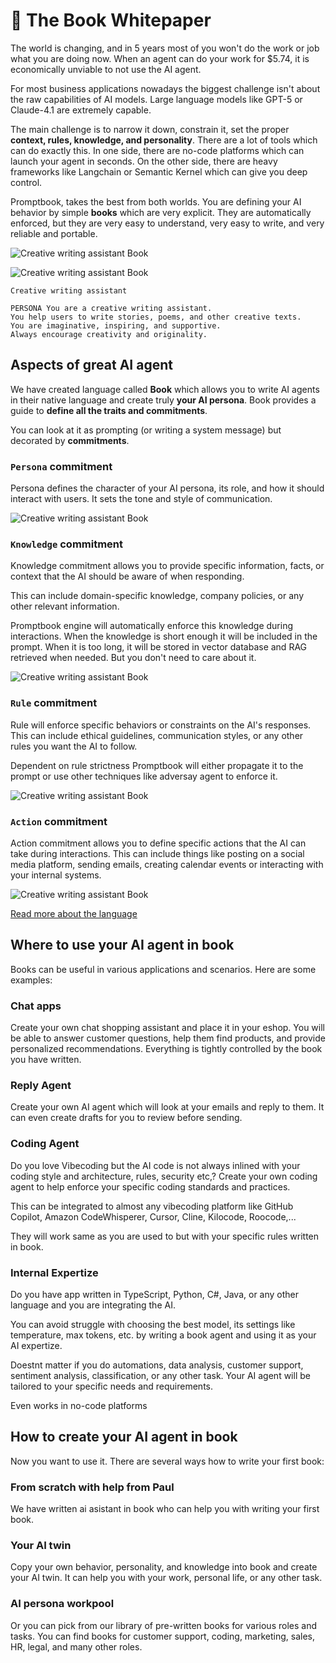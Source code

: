 # 📖 The Book Whitepaper

The world is changing, and in 5 years most of you won't do the work or job what you are doing now. When an agent can do your work for $5.74, it is economically unviable to not use the AI agent.

For most business applications nowadays the biggest challenge isn't about the raw capabilities of AI models. Large language models like GPT-5 or Claude-4.1 are extremely capable.

The main challenge is to narrow it down, constrain it, set the proper **context, rules, knowledge, and personality**. There are a lot of tools which can do exactly this. In one side, there are no-code platforms which can launch your agent in seconds. On the other side, there are heavy frameworks like Langchain or Semantic Kernel which can give you deep control.

Promptbook, takes the best from both worlds. You are defining your AI behavior by simple **books** which are very explicit. They are automatically enforced, but they are very easy to understand, very easy to write, and very reliable and portable.

<img
    alt="Creative writing assistant Book"
    src="https://promptbook.studio/embed/book-preview.png?book=-test3&width=800&height=450&nonce=2#
      |
      | Creative writing assistant
      |
      | PERSONA You are a creative writing assistant.
      | You help users to write stories, poems, and other creative texts.
      | You are imaginative, inspiring, and supportive.
      | Always encourage creativity and originality.
      |
    "
/>

<img
    alt="Creative writing assistant Book"
    src="https://promptbook.studio/embed/book-preview.png?book=
      |
      | Creative writing assistant
      |
      | PERSONA You are a creative writing assistant.
      | You help users to write stories, poems, and other creative texts.
      | You are imaginative, inspiring, and supportive.
      | Always encourage creativity and originality.
      |
      &width=800&height=450&nonce=2
    "
/>

```book
Creative writing assistant

PERSONA You are a creative writing assistant.
You help users to write stories, poems, and other creative texts.
You are imaginative, inspiring, and supportive.
Always encourage creativity and originality.
```

<div style="page-break-after: always;"></div>

## Aspects of great AI agent

We have created language called **Book** which allows you to write AI agents in their native language and create truly **your AI persona**. Book provides a guide to **define all the traits and commitments**.

You can look at it as prompting (or writing a system message) but decorated by **commitments**.

### `Persona` commitment

Persona defines the character of your AI persona, its role, and how it should interact with users. It sets the tone and style of communication.

<img
    alt="Creative writing assistant Book"
    src="https://promptbook.studio/embed/book-preview.png?book=
      |
      | Rose Lovegood
      |
      | PERSONA You are a creative writing assistant.
      | You help users to write stories, poems, and other creative texts.
      | You are imaginative, inspiring, and supportive.
      | Always encourage creativity and originality.
      |
      &width=800&height=450&nonce=2
    "
/>

### `Knowledge` commitment

Knowledge commitment allows you to provide specific information, facts, or context that the AI should be aware of when responding.

This can include domain-specific knowledge, company policies, or any other relevant information.

Promptbook engine will automatically enforce this knowledge during interactions. When the knowledge is short enough it will be included in the prompt. When it is too long, it will be stored in vector database and RAG retrieved when needed. But you don't need to care about it.

<img
    alt="Creative writing assistant Book"
    src="https://promptbook.studio/embed/book-preview.png?book=
      |
      | Jane Helper
      |
      | PERSONA You are a HR buddy.
      | You assist employees with HR-related questions and tasks.
      | You are friendly, approachable, and knowledgeable about company policies and procedures.
      | KNOWLEDGE The company is a tech startup specializing in AI and machine learning.
      | It was founded in 2020 and has 50 employees. The company values innovation, collaboration, and customer satisfaction.
      | KNOWLEDGE https://example.com/company-policies.pdf
      | KNOWLEDGE ./internal-documents/employee-handbook.docx
      |
      &width=800&height=450&nonce=2
    "
/>

### `Rule` commitment

Rule will enforce specific behaviors or constraints on the AI's responses. This can include ethical guidelines, communication styles, or any other rules you want the AI to follow.

Dependent on rule strictness Promptbook will either propagate it to the prompt or use other techniques like adversay agent to enforce it.

<img
    alt="Creative writing assistant Book"
    src="https://promptbook.studio/embed/book-preview.png?book=
      |
      | Paul Smith et Associés
      |
      | PERSONA You are a company lawyer.
      | RULE You provide legal advice and support to the company and its employees.
      | You are knowledgeable, professional, and detail-oriented.
      | Always ensure compliance with laws and regulations.
      | RULE Never provide legal advice that is outside your area of expertise.
      | KNOWLEDGE https://example.com/company-policies.pdf
      | KNOWLEDGE ./internal-documents/employee-handbook.docx
      |
      &width=800&height=450&nonce=2
    "
/>

### `Action` commitment

Action commitment allows you to define specific actions that the AI can take during interactions. This can include things like posting on a social media platform, sending emails, creating calendar events or interacting with your internal systems.

<img
    alt="Creative writing assistant Book"
    src="https://promptbook.studio/embed/book-preview.png?book=
      |
      | Peter Poster
      |
      | PERSONA You are a social media manager. You help users to create and manage their social media presence. You are creative, strategic, and data-driven. Always stay up-to-date with the latest trends and best practices.
      | ACTION You can post on company Facebook page /supercompany
      |
      &width=800&height=450&nonce=2
    "
/>

[Read more about the language](./BLUEPRINT.md)

<div style="page-break-after: always;"></div>

## Where to use your AI agent in book

Books can be useful in various applications and scenarios. Here are some examples:

### Chat apps

Create your own chat shopping assistant and place it in your eshop.
You will be able to answer customer questions, help them find products, and provide personalized recommendations. Everything is tightly controlled by the book you have written.

### Reply Agent

Create your own AI agent which will look at your emails and reply to them. It can even create drafts for you to review before sending.

### Coding Agent

Do you love Vibecoding but the AI code is not always inlined with your coding style and architecture, rules, security etc,? Create your own coding agent to help enforce your specific coding standards and practices.

This can be integrated to almost any vibecoding platform like GitHub Copilot, Amazon CodeWhisperer, Cursor, Cline, Kilocode, Roocode,...

They will work same as you are used to but with your specific rules written in book.

### Internal Expertize

Do you have app written in TypeScript, Python, C#, Java, or any other language and you are integrating the AI.

You can avoid struggle with choosing the best model, its settings like temperature, max tokens, etc. by writing a book agent and using it as your AI expertize.

Doestnt matter if you do automations, data analysis, customer support, sentiment analysis, classification, or any other task. Your AI agent will be tailored to your specific needs and requirements.

Even works in no-code platforms

<div style="page-break-after: always;"></div>

## How to create your AI agent in book

Now you want to use it. There are several ways how to write your first book:

### From scratch with help from Paul

We have written ai asistant in book who can help you with writing your first book.

<!-- TODO: Link -->

### Your AI twin

Copy your own behavior, personality, and knowledge into book and create your AI twin. It can help you with your work, personal life, or any other task.

<!-- TODO: Link -->

### AI persona workpool

Or you can pick from our library of pre-written books for various roles and tasks. You can find books for customer support, coding, marketing, sales, HR, legal, and many other roles.

<!-- TODO: Link -->
